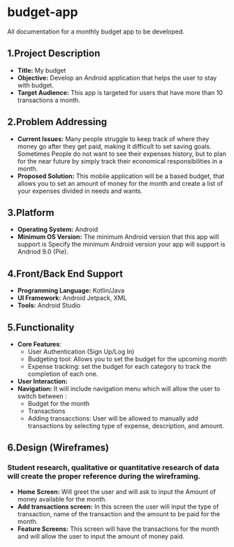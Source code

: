 # budget-app
All documentation for a monthly budget app to be developed.
## 1.Project Description
* **Title:** My budget
* **Objective:** Develop an Android application that helps the user to stay with budget.
* **Target Audience:** This app is targeted for users that have more than 10 transactions a month.
## 2.Problem Addressing
* **Current Issues:** Many people struggle to keep track of where they money go after they get paid, making it difficult to set saving goals. Sometimes People do not want to see their expenses history, but to plan for the near future by simply track their economical responsibilities in a month.
* **Proposed Solution:** This mobile application will be a based budget, that allows you to set an amount of money for the month and create a list of your expenses divided in needs  and wants.
## 3.Platform
* **Operating System:** Android
* **Minimum OS Version:** The minimum Android version that this app will support is Specify the minimum Android version your app will support is Andriod 9.0 (Pie).
## 4.Front/Back End Support
* **Programming Language:** Kotlin/Java
* **UI Framework:** Android Jetpack, XML
* **Tools:** Android Studio
## 5.Functionality
* **Core Features**: 
	* User Authentication (Sign Up/Log In)
	* Budgeting tool: Allows you to set the budget for the upcoming month
	* Expense tracking: set the budget for each category to track the completion of each one.
* **User Interaction:** 
* **Navigation:** It will include navigation menu which will allow the user to switch between :
	* Budget for the month
	* Transactions
	* Adding transacctions: User will be allowed to manually add transactions by selecting type of expense, description, and amount.
## 6.Design (Wireframes)
### Student research, qualitative or quantitative research of data will create the proper reference during the wireframing.
* **Home Screen:** Will greet the user and will ask to input the Amount of money available for the month.
* **Add transactions screen:** In this screen the user will input the type of transaction, name of the transaction and the amount to be paid for the month.
* **Feature Screens:** This screen will have the transactions for the month and will allow the user to input the amount of money paid.